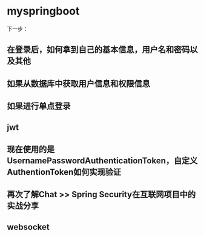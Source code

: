 # myspringboot
下一步：
## 在登录后，如何拿到自己的基本信息，用户名和密码以及其他
## 如果从数据库中获取用户信息和权限信息
## 如果进行单点登录
## jwt
## 现在使用的是UsernamePasswordAuthenticationToken，自定义AuthentionToken如何实现验证
## 再次了解Chat >> Spring Security在互联网项目中的实战分享
## websocket
